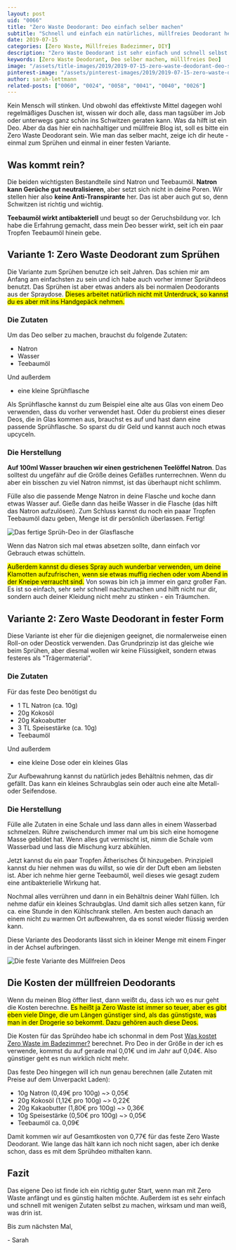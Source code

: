 ```yaml
---
layout: post
uid: "0066"
title: "Zero Waste Deodorant: Deo einfach selber machen"
subtitle: "Schnell und einfach ein natürliches, müllfreies Deodorant herstellen"
date: 2019-07-15
categories: [Zero Waste, Müllfreies Badezimmer, DIY]
description: "Zero Waste Deodorant ist sehr einfach und schnell selbst gemacht. Ich zeige dir sowohl eine Variante zum Sprühen als auch ein müllfreies Deo in fester Form."
keywords: [Zero Waste Deodorant, Deo selber machen, mülllfreies Deo]
image: "/assets/title-images/2019/2019-07-15-zero-waste-deodorant-deo-selber-machen.jpg"
pinterest-image: "/assets/pinterest-images/2019/2019-07-15-zero-waste-deodorant-deo-selber-machen.jpg"
author: sarah-lettmann
related-posts: ["0060", "0024", "0058", "0041", "0040", "0026"]
---
```

Kein Mensch will stinken. Und obwohl das effektivste Mittel dagegen wohl regelmäßiges Duschen ist, wissen wir doch alle, dass man tagsüber im Job oder unterwegs ganz schön ins Schwitzen geraten kann. Was da hilft ist ein Deo. Aber da das hier ein nachhaltiger und müllfreie Blog ist, soll es bitte ein Zero Waste Deodorant sein. Wie man das selber macht, zeige ich dir heute - einmal zum Sprühen und einmal in einer festen Variante.

## Was kommt rein?
Die beiden wichtigsten Bestandteile sind Natron und Teebaumöl. **Natron kann Gerüche gut neutralisieren**, aber setzt sich nicht in deine Poren. Wir stellen hier also **keine Anti-Transpirante** her. Das ist aber auch gut so, denn Schwitzen ist richtig und wichtig.

**Teebaumöl wirkt antibakteriell** und beugt so der Geruchsbildung vor. Ich habe die Erfahrung gemacht, dass mein Deo besser wirkt, seit ich ein paar Tropfen Teebaumöl hinein gebe.

## Variante 1: Zero Waste Deodorant zum Sprühen
Die Variante zum Sprühen benutze ich seit Jahren. Das schien mir am Anfang am einfachsten zu sein und ich habe auch vorher immer Sprühdeos benutzt. Das Sprühen ist aber etwas anders als bei normalen Deodorants aus der Spraydose. <mark>Dieses arbeitet natürlich nicht mit Unterdruck, so kannst du es aber mit ins Handgepäck nehmen.</mark>

### Die Zutaten
Um das Deo selber zu machen, brauchst du folgende Zutaten:
- Natron
- Wasser
- Teebaumöl

Und außerdem
- eine kleine Sprühflasche

Als Sprühflasche kannst du zum Beispiel eine alte aus Glas von einem Deo verwenden, dass du vorher verwendet hast. Oder du probierst eines dieser Deos, die in Glas kommen aus, brauchst es auf und hast dann eine passende Sprühflasche. So sparst du dir Geld und kannst auch noch etwas upcyceln.

### Die Herstellung
**Auf 100ml Wasser brauchen wir einen gestrichenen Teelöffel Natron**. Das solltest du ungefähr auf die Größe deines Gefäßes runterrechnen. Wenn du aber ein bisschen zu viel Natron nimmst, ist das überhaupt nicht schlimm.

Fülle also die passende Menge Natron in deine Flasche und koche dann etwas Wasser auf. Gieße dann das heiße Wasser in die Flasche (das hilft das Natron aufzulösen). Zum Schluss kannst du noch ein paaar Tropfen Teebaumöl dazu geben, Menge ist dir persönlich überlassen. Fertig!

![Das fertige Sprüh-Deo in der Glasflasche](/assets/inpost-images/2019/2019-07-15-deo-zum-spruehen.jpg "© {{ site.title }}")

Wenn das Natron sich mal etwas absetzen sollte, dann einfach vor Gebrauch etwas schütteln.

<mark>Außerdem kannst du dieses Spray auch wunderbar verwenden, um deine Klamotten aufzufrischen, wenn sie etwas muffig riechen oder vom Abend in der Kneipe verraucht sind.</mark> Von sowas bin ich ja immer ein ganz großer Fan. Es ist so einfach, sehr sehr schnell nachzumachen und hilft nicht nur dir, sondern auch deiner Kleidung nicht mehr zu stinken - ein Träumchen.

## Variante 2: Zero Waste Deodorant in fester Form
Diese Variante ist eher für die diejenigen geeignet, die normalerweise einen Roll-on oder Deostick verwenden. Das Grundprinzip ist das gleiche wie beim Sprühen, aber diesmal wollen wir keine Flüssigkeit, sondern etwas festeres als "Trägermaterial".

### Die Zutaten
Für das feste Deo benötigst du
- 1 TL Natron (ca. 10g)
- 20g Kokosöl
- 20g Kakoabutter
- 3 TL Speisestärke (ca. 10g)
- Teebaumöl

Und außerdem
- eine kleine Dose oder ein kleines Glas

Zur Aufbewahrung kannst du natürlich jedes Behältnis nehmen, das dir gefällt. Das kann ein kleines Schraubglas sein oder auch eine alte Metall- oder Seifendose.

### Die Herstellung
Fülle alle Zutaten in eine Schale und lass dann alles in einem Wasserbad schmelzen. Rühre zwischendurch immer mal um bis sich eine homogene Masse gebildet hat. Wenn alles gut vermischt ist, nimm die Schale vom Wasserbad und lass die Mischung kurz abkühlen.

Jetzt kannst du ein paar Tropfen Ätherisches Öl hinzugeben. Prinzipiell kannst du hier nehmen was du willst, so wie dir der Duft eben am liebsten ist. Aber ich nehme hier gerne Teebaumöl, weil dieses wie gesagt zudem eine antibakterielle Wirkung hat.

Nochmal alles verrühren und dann in ein Behältnis deiner Wahl füllen. Ich nehme dafür ein kleines Schraubglas. Und damit sich alles setzen kann, für ca. eine Stunde in den Kühlschrank stellen. Am besten auch danach an einem nicht zu warmen Ort aufbewahren, da es sonst wieder flüssig werden kann.

Diese Variante des Deodorants lässt sich in kleiner Menge mit einem Finger in der Achsel aufbringen.

![Die feste Variante des Müllfreien Deos](/assets/inpost-images/2019/2019-07-15-festes-deodorant.jpg "© {{ site.title }}")

## Die Kosten der müllfreien Deodorants
Wenn du meinen Blog öffter liest, dann weißt du, dass ich wo es nur geht die Kosten berechne. <mark>Es heißt ja Zero Waste ist immer so teuer, aber es gibt eben viele Dinge, die um Längen günstiger sind, als das günstigste, was man in der Drogerie so bekommt. Dazu gehören auch diese Deos.</mark>

Die Kosten für das Sprühdeo habe ich schonmal in dem Post [Was kostet Zero Waste im Badezimmer?](/blog/was-kostet-zero-waste-im-badezimmer/) berechnet. Pro Deo in der Größe in der ich es verwende, kommst du auf gerade mal 0,01€ und im Jahr auf 0,04€. Also günstiger geht es nun wirklich nicht mehr.

Das feste Deo hingegen will ich nun genau berechnen (alle Zutaten mit Preise auf dem Unverpackt Laden):
- 10g Natron (0,49€ pro 100g) ~> 0,05€
- 20g Kokosöl (1,12€ pro 100g) ~> 0,22€
- 20g Kakaobutter (1,80€ pro 100g) ~> 0,36€
- 10g Speisestärke (0,50€ pro 100g) ~> 0,05€
- Teebaumöl ca. 0,09€

Damit kommen wir auf Gesamtkosten von 0,77€ für das feste Zero Waste Deodorant. Wie lange das hält kann ich noch nicht sagen, aber ich denke schon, dass es mit dem Sprühdeo mithalten kann.

## Fazit
Das eigene Deo ist finde ich ein richtig guter Start, wenn man mit Zero Waste anfängt und es günstig halten möchte. Außerdem ist es sehr einfach und schnell mit wenigen Zutaten selbst zu machen, wirksam und man weiß, was drin ist.

Bis zum nächsten Mal,

\- Sarah
